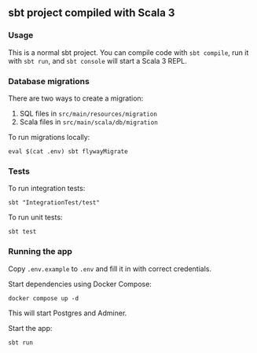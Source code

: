 ## sbt project compiled with Scala 3

### Usage

This is a normal sbt project. You can compile code with `sbt compile`, run it with `sbt run`, and `sbt console` will start a Scala 3 REPL.

### Database migrations

There are two ways to create a migration:

1. SQL files in `src/main/resources/migration`
2. Scala files in `src/main/scala/db/migration`

To run migrations locally:

```
eval $(cat .env) sbt flywayMigrate
```

### Tests

To run integration tests:

```
sbt "IntegrationTest/test"
```

To run unit tests:

```
sbt test
```

### Running the app

Copy `.env.example` to `.env` and fill it in with correct credentials.

Start dependencies using Docker Compose:

```
docker compose up -d
```

This will start Postgres and Adminer.

Start the app:

```
sbt run
```
